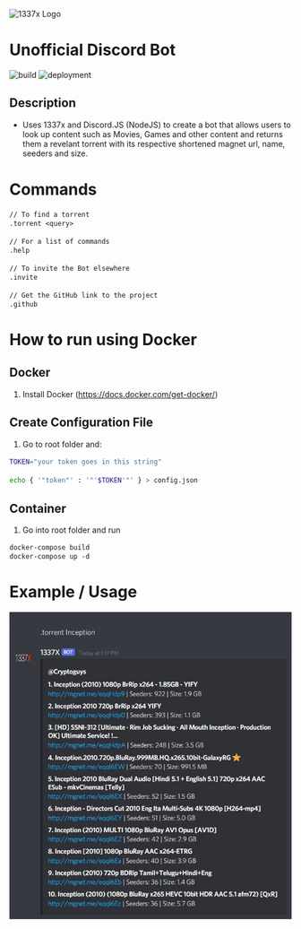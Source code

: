 ![1337x Logo](https://duckduckgo.com/i/e4d3d1a0.png)  
# Unofficial Discord Bot  
![build](https://github.com/brandongallagher1999/1337x-Bot/actions/workflows/ci.yml/badge.svg) ![deployment](https://github.com/brandongallagher1999/1337x-Bot/actions/workflows/azure.yml/badge.svg)

## Description

- Uses 1337x and Discord.JS (NodeJS) to create a bot that allows users to look up content such as Movies, Games and other content and returns them a revelant
  torrent with its respective shortened magnet url, name, seeders and size.

# Commands

```
// To find a torrent
.torrent <query>

// For a list of commands
.help

// To invite the Bot elsewhere
.invite

// Get the GitHub link to the project
.github
```

# How to run using Docker

## Docker

1. Install Docker (https://docs.docker.com/get-docker/)

## Create Configuration File

1. Go to root folder and:

```sh
TOKEN="your token goes in this string"

echo { '"token"' : '"'$TOKEN'"' } > config.json
```

## Container

1. Go into root folder and run

```
docker-compose build
docker-compose up -d
```

# Example / Usage

![Image of the Bot Working](/images/example.jpg?raw=true)
